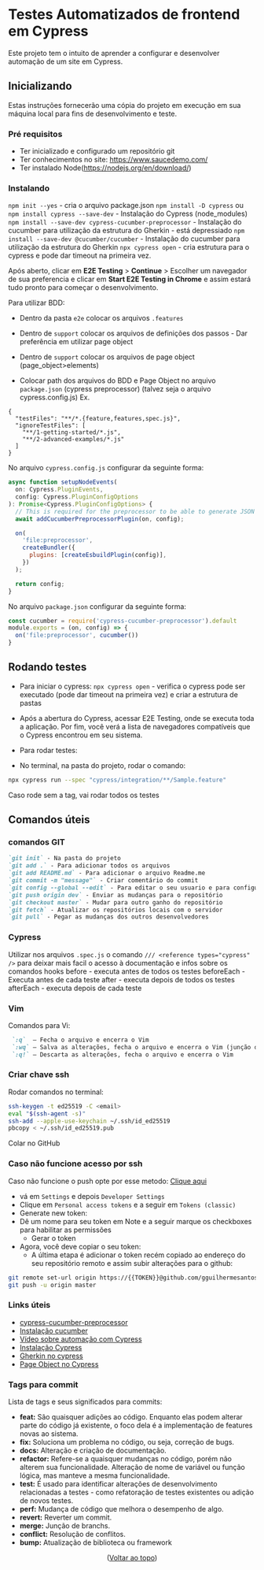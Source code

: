 <a name="readme-top"></a>
# Testes Automatizados de frontend em Cypress

Este projeto tem o intuito de aprender a configurar e desenvolver automação de um site em Cypress.

## Inicializando

Estas instruções fornecerão uma cópia do projeto em execução em sua máquina local para fins de desenvolvimento e teste.

### Pré requisitos

* Ter inicializado e configurado um repositório git
* Ter conhecimentos no site: https://www.saucedemo.com/
* Ter instalado Node(https://nodejs.org/en/download/)

### Instalando

`npm init --yes` - cria o arquivo package.json 
`npm install -D cypress` ou `npm install cypress --save-dev` - Instalação do Cypress (node_modules)
`npm install --save-dev cypress-cucumber-preprocessor` - Instalação do cucumber para utilização da estrutura do Gherkin - está depressiado
`npm install --save-dev @cucumber/cucumber` - Instalação do cucumber para utilização da estrutura do Gherkin
`npx cypress open` - cria estrutura para o cypress e pode dar timeout na primeira vez.

Após aberto, clicar em **E2E Testing** > **Continue** > Escolher um navegador de sua preferencia e clicar em **Start E2E Testing in Chrome** e assim estará tudo pronto para começar o desenvolvimento.

Para utilizar BDD:

* Dentro da pasta `e2e` colocar os arquivos `.features`
* Dentro de `support` colocar os arquivos de definições dos passos - Dar preferência em utilizar page object
* Dentro de `support` colocar os arquivos de page object (page_object>elements)

* Colocar path dos arquivos do BDD e Page Object no arquivo `package.json` (cypress preprocessor)
(talvez seja o arquivo cypress.config.js)
Ex.
```
{
  "testFiles": "**/*.{feature,features,spec.js}",
  "ignoreTestFiles": [
    "**/1-getting-started/*.js",
    "**/2-advanced-examples/*.js"
  ]
}
```

No arquivo `cypress.config.js` configurar da seguinte forma:
```js
async function setupNodeEvents(
  on: Cypress.PluginEvents,
  config: Cypress.PluginConfigOptions
): Promise<Cypress.PluginConfigOptions> {
  // This is required for the preprocessor to be able to generate JSON reports after each run, and more,
  await addCucumberPreprocessorPlugin(on, config);

  on(
    'file:preprocessor',
    createBundler({
      plugins: [createEsbuildPlugin(config)],
    })
  );

  return config;
}
```
No arquivo `package.json` configurar da seguinte forma:
```js
const cucumber = require('cypress-cucumber-preprocessor').default
module.exports = (on, config) => {
  on('file:preprocessor', cucumber())
}
```

## Rodando testes

* Para iniciar o cypress:
`npx cypress open` - verifica o cypress pode ser executado (pode dar timeout na primeira vez) e criar a estrutura de pastas

* Após a abertura do Cypress, acessar E2E Testing, onde se executa toda a aplicação. Por fim, você verá a lista de navegadores compatíveis que o Cypress encontrou em seu sistema.

* Para rodar testes:
* No terminal, na pasta do projeto, rodar o comando:
```sh
npx cypress run --spec "cypress/integration/**/Sample.feature"
```
Caso rode sem a tag, vai rodar todos os testes

## Comandos úteis

### comandos GIT

```markdown
`git init` - Na pasta do projeto
`git add .` - Para adicionar todos os arquivos
`git add README.md` - Para adicionar o arquivo Readme.me
`git commit -m "message"` - Criar comentário do commit
`git config --global --edit` - Para editar o seu usuario e para configurar o repositório
`git push origin dev` - Enviar as mudanças para o repositório
`git checkout master` - Mudar para outro ganho do repositório
`git fetch` - Atualizar os repositórios locais com o servidor
`git pull` - Pegar as mudanças dos outros desenvolvedores
```

### Cypress

Utilizar nos arquivos `.spec.js` o comando `/// <reference types="cypress" />` para deixar mais facil o acesso à documentação e infos sobre os comandos
hooks
before - executa antes de todos os testes
beforeEach - Executa antes de cada teste
after - executa depois de todos os testes
afterEach - executa depois de cada teste

### Vim
Comandos para Vi:
```markdown
 `:q`  – Fecha o arquivo e encerra o Vim
 `:wq` – Salva as alterações, fecha o arquivo e encerra o Vim (junção dos comandos :w, que salva o arquivo, e :q para sair)
 `:q!` – Descarta as alterações, fecha o arquivo e encerra o Vim
```

### Criar chave ssh

Rodar comandos no terminal:
```sh
ssh-keygen -t ed25519 -C <email>
eval "$(ssh-agent -s)"
ssh-add --apple-use-keychain ~/.ssh/id_ed25519
pbcopy < ~/.ssh/id_ed25519.pub
```
Colar no GitHub

### Caso não funcione acesso por ssh

Caso não funcione o push opte por esse metodo: [Clique aqui](https://www.doaction.com.br/en/blog/como-corrigir-o-erro-support-for-password-authentication-was-removed-please-use-a-personal-access-token-instead)

* vá em `Settings` e depois `Developer Settings`
* Clique em `Personal access tokens` e a seguir em `Tokens (classic)`
* Generate new token:
* Dê um nome para seu token em Note e a seguir marque os checkboxes para habilitar as permissões
  - Gerar o token
* Agora, você deve copiar o seu token:
  - A última etapa é adicionar o token recém copiado ao endereço do seu repositório remoto e assim subir alterações para o github:
```sh
git remote set-url origin https://{{TOKEN}}@github.com/gguilhermesantos/Testes_Automatizados_Cypress
git push -u origin master
```

### Links úteis
* [cypress-cucumber-preprocessor](https://github.com/badeball/cypress-cucumber-preprocessor)
* [Instalação cucumber](https://cucumber.io/docs/installation/javascript/)
* [Vídeo sobre automação com Cypress](https://lnkd.in/dA6yqm5M)
* [Instalação Cypress](https://docs.cypress.io/guides/getting-started/installing-cypress)
* [Gherkin no cypress](https://dev.to/leading-edje/using-gherkin-with-your-cypress-tests-4p20)
* [Page Object no Cypress](https://dev.to/leading-edje/using-page-objects-in-cypress-co9)

### Tags para commit
Lista de tags e seus significados para commits:

* **feat:** São quaisquer adições ao código. Enquanto elas podem alterar parte do código já existente, o foco dela é a implementação de features novas ao sistema.
* **fix:** Soluciona um problema no código, ou seja, correção de bugs.
* **docs:** Alteração e criação de documentação.
* **refactor:** Refere-se a quaisquer mudanças no código, porém não alterem sua funcionalidade. Alteração de nome de variável ou função lógica, mas manteve a mesma funcionalidade.
* **test:** É usado para identificar alterações de desenvolvimento relacionadas a testes - como refatoração de testes existentes ou adição de novos testes.
* **perf:** Mudança de código que melhora o desempenho de algo.
* **revert:** Reverter um commit.
* **merge:** Junção de branchs.
* **conflict:** Resolução de conflitos.
* **bump:** Atualização de biblioteca ou framework

<p align="center">(<a href="#readme-top">Voltar ao topo</a>)</p>
